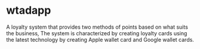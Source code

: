 # wtadapp
 A loyalty system that provides two methods of points based on what suits the business, The system is characterized by creating loyalty cards using the latest technology by creating Apple wallet card and Google wallet cards.
